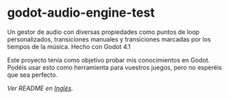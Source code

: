 # godot-audio-engine-test

Un gestor de audio con diversas propiedades como puntos de loop personalizados, transiciones manuales y transiciones marcadas por los tiempos de la música. Hecho con Godot 4.1

Este proyecto tenía como objetivo probar mis conocimientos en Godot. Podéis usar esto como herramienta para vuestros juegos, pero no esperéis que sea perfecto.

_Ver README en [Inglés](README.md)._
